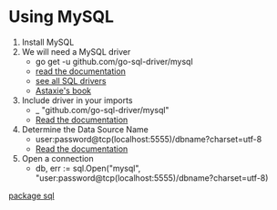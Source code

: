# Using MySQL

1. Install MySQL
2. We will need a MySQL driver
   - go get -u github.com/go-sql-driver/mysql
   - [read the documentation](https://github.com/go-sql-driver/mysql#installation)
   - [see all SQL drivers](https://github.com/golang/go/wiki/SQLDrivers)
   - [Astaxie's book](https://astaxie.gitbooks.io/build-web-application-with-golang/content/en/05.2.html)
3. Include driver in your imports
   - _ "github.com/go-sql-driver/mysql"
   - [Read the documentation](https://github.com/go-sql-driver/mysql#usage)
4. Determine the Data Source Name
   - user:password@tcp(localhost:5555)/dbname?charset=utf-8
   - [Read the documentation](https://github.com/go-sql-driver/mysql#dsn-data-source-name)
5. Open a connection
   - db, err := sql.Open("mysql", "user:password@tcp(localhost:5555)/dbname?charset=utf-8)

[package sql](https://godoc.org/database/sql)
